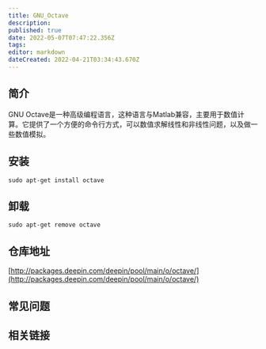 ```yaml
---
title: GNU_Octave
description: 
published: true
date: 2022-05-07T07:47:22.356Z
tags: 
editor: markdown
dateCreated: 2022-04-21T03:34:43.670Z
---
```


## 简介

GNU Octave是一种高级编程语言，这种语言与Matlab兼容，主要用于数值计算。它提供了一个方便的命令行方式，可以数值求解线性和非线性问题，以及做一些数值模拟。

## 安装

`sudo apt-get install octave`

## 卸载

`sudo apt-get remove octave`

## 仓库地址

[http://packages.deepin.com/deepin/pool/main/o/octave/](http://packages.deepin.com/deepin/pool/main/o/octave/)

## 常见问题

## 相关链接
